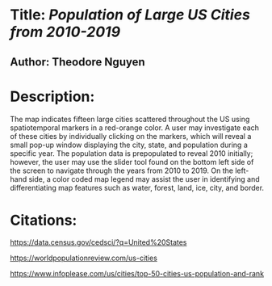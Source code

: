 # Title: _Population of Large US Cities from 2010-2019_

## Author: Theodore Nguyen

# Description: 
The map indicates fifteen large cities scattered throughout the US using spatiotemporal markers in a red-orange color. A user may investigate each of these cities by individually clicking on the markers, which will reveal a small pop-up window displaying the city, state, and population during a specific year. The population data is prepopulated to reveal 2010 initially; however, the user may use the slider tool found on the bottom left side of the screen to navigate through the years from 2010 to 2019. On the left-hand side, a color coded map legend may assist the user in identifying and differentiating map features such as water, forest, land, ice, city, and border. 

# Citations:
https://data.census.gov/cedsci/?q=United%20States

https://worldpopulationreview.com/us-cities

https://www.infoplease.com/us/cities/top-50-cities-us-population-and-rank
